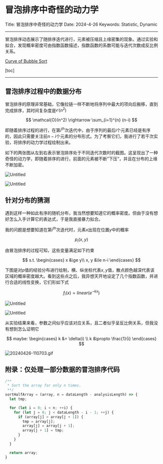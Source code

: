 # 冒泡排序中奇怪的动力学

Title: 冒泡排序中奇怪的动力学
Date: 2024-4-26
Keywords: Statistic, Dynamic

---

冒泡排序动态展示了随排序迭代进行，元素被压缩且上缘密集的现象。通过实验和拟合，发现概率密度可由指数函数描述，指数函数的系数可能与迭代次数成反比例关系。

[Curve of Bubble Sort](https://observablehq.com/@listenzcc/curve-of-bubble-sort)

[toc]

---

## 冒泡排序过程中的数据分布

冒泡排序的原理非常基础，它像拉链一样不断地将序列中最大的项向后搬移，直到完成排序，其时间复杂度是$\mathcal{O}(n^2)$

$$
\mathcal{O}(n^2) \rightarrow \sum_{i=1}^{n} (n-i)
$$

即随着排序过程的进行，在第$i^{th}$次迭代中，由于序列的最后$i$个元素已经是有序的，因此只需要关注前$n-i$个元素的分布形式。为了考察它们，我进行了若干次实验，将排序的动力学过程绘制出来。

如下的两张图从左到右表示冒泡排序处于不同迭代次数时的截图。这呈现出了一种奇怪的动力学，即随着排序的进行，前面的元素被不断”下压“，并且在分布的上缘不断加密。

![Untitled](%E5%86%92%E6%B3%A1%E6%8E%92%E5%BA%8F%E4%B8%AD%E5%A5%87%E6%80%AA%E7%9A%84%E5%8A%A8%E5%8A%9B%E5%AD%A6%20902209fc65cb426d99c97db5c66df6b1/Untitled.png)

![Untitled](%E5%86%92%E6%B3%A1%E6%8E%92%E5%BA%8F%E4%B8%AD%E5%A5%87%E6%80%AA%E7%9A%84%E5%8A%A8%E5%8A%9B%E5%AD%A6%20902209fc65cb426d99c97db5c66df6b1/Untitled%201.png)

## 针对分布的猜测

遇到这样一种如此有序的随机分布，我当然想要知道它的概率密度。但由于没有想好怎么入手计算它的表达式，于是我直接暴力拟合。

我的问题是想要知道在第$i^{th}$次迭代时，元素$x$出现在位置$y$中的概率

$$
p_i(x, y)
$$

由冒泡排序的过程可知，这些变量满足如下约束

$$
s.t. \begin{cases}
x &\ge y\\
x, y &\le n-i
\end{cases}
$$

下图是对$p$值的经验分布进行绘制，横、纵坐标代表$x, y$值，散点颜色越深代表该区域的概率密度越大。看到这些点之后，我异想天开地设定了几个指数函数，并进行合适的线性变换，它们形如下式

$$
f_i(x) = linear(e^{-kx})
$$

![Untitled](%E5%86%92%E6%B3%A1%E6%8E%92%E5%BA%8F%E4%B8%AD%E5%A5%87%E6%80%AA%E7%9A%84%E5%8A%A8%E5%8A%9B%E5%AD%A6%20902209fc65cb426d99c97db5c66df6b1/Untitled%202.png)

![Untitled](%E5%86%92%E6%B3%A1%E6%8E%92%E5%BA%8F%E4%B8%AD%E5%A5%87%E6%80%AA%E7%9A%84%E5%8A%A8%E5%8A%9B%E5%AD%A6%20902209fc65cb426d99c97db5c66df6b1/Untitled%203.png)

从实验结果来看，参数之间似乎应该对应关系，且二者似乎呈反比例关系，但我没有想到怎么证明它

$$
maybe: \begin{cases}
k &= \delta(i) \\
k &\propto \frac{1}{i}
\end{cases}
$$

![20240426-110703.gif](%E5%86%92%E6%B3%A1%E6%8E%92%E5%BA%8F%E4%B8%AD%E5%A5%87%E6%80%AA%E7%9A%84%E5%8A%A8%E5%8A%9B%E5%AD%A6%20902209fc65cb426d99c97db5c66df6b1/20240426-110703.gif)

## 附录：仅处理一部分数据的冒泡排序代码

```jsx
/**
 * Sort the array for only n times.
 **/
sortHalfArray = (array, n = dataLength - analysisLength) => {
  let tmp;

  for (let i = 0; i < n; ++i) {
    for (let j = 0; j < dataLength - i - 1; ++j) {
      if (array[j] > array[j + 1]) {
        tmp = array[j];
        array[j] = array[j + 1];
        array[j + 1] = tmp;
      }
    }
  }

  return array;
}
```

